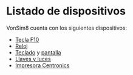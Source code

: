 # Listado de dispositivos

VonSim8 cuenta con los siguientes dispositivos:

- [Tecla F10](./f10)
- [Reloj](./clock)
- [Teclado](./keyboard) y [pantalla](./screen)
- [Llaves y luces](./switches-and-leds)
- [Impresora Centronics](./printer)
